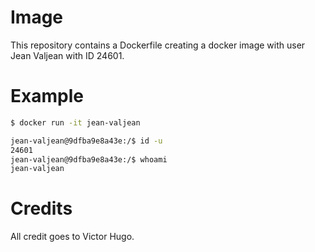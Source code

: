 # Image

This repository contains a Dockerfile creating a docker image with user Jean Valjean with ID 24601.

# Example

```bash
$ docker run -it jean-valjean

jean-valjean@9dfba9e8a43e:/$ id -u
24601
jean-valjean@9dfba9e8a43e:/$ whoami
jean-valjean
```

# Credits

All credit goes to Victor Hugo.

